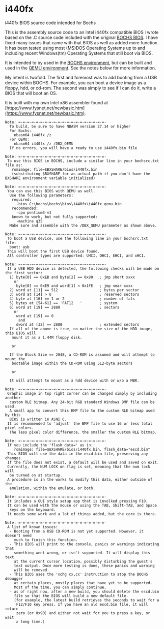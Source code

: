 # i440fx
i440fx BIOS source code intended for Bochs

This is the assembly source code to an Intel i440fx compatible BIOS I wrote based on the .C source code included with the original [BOCHS BIOS](https://github.com/bochs-emu/Bochs/tree/master/bochs/bios). I have fixed many issues that came with that BIOS as well as added more function. It has been tested using most (MS)DOS Operating Systems up to and including recent Windows(tm) Operating Systems that still boot via BIOS.

It is intended to by used in the [BOCHS environment](https://github.com/bochs-emu/Bochs), but can be built and used in the [QEMU environment](https://www.qemu.org/). See the notes below for more information.

My intent is twofold. The first and foremost was to add booting from a USB device within BOCHS. For example, you can boot a device image as a floppy, hdd, or cd-rom. The second was simply to see if I can do it, write a BIOS that will boot an OS.

It is built with my own Intel x86 assembler found at [https://www.fysnet.net/newbasic.htm](https://www.fysnet.net/newbasic.htm).

```
Note: =-=-=-=-=-=-=-=-=-=-=-=-=-=-=-=-=-=-=-=-
  To build, be sure to have NBASM version 27.14 or higher
  For Bochs:
    nbasm64 i440fx /z
  For QEMU:
    nbasm64 i440fx /z /DBX_QEMU
  If no errors, you will have a ready to use i440fx.bin file

Note: =-=-=-=-=-=-=-=-=-=-=-=-=-=-=-=-=-=-=-=-
 To use this BIOS in BOCHS, include a similar line in your bochsrc.txt file as:
   romimage: file=$BXSHARE/bios/i440fx.bin
   (substituting $BXSHARE for an actual path if you don't have the BXSHARE environment variable initialized)

Note: =-=-=-=-=-=-=-=-=-=-=-=-=-=-=-=-=-=-=-=-
 You can use this BIOS with QEMU as well.
  Use the following parameters:
   required:
     -bios C:\bochs\bochs\bios\i440fx\i440fx_qemu.bin
   recommended:
     -cpu pentium3-v1
   known to work, but not fully supported:
     -machine q35
  Make sure and assemble with the /DBX_QEMU parameter as shown above.

Note: =-=-=-=-=-=-=-=-=-=-=-=-=-=-=-=-=-=-=-=-
 To boot a USB device, use the following line in your bochsrc.txt file:
  boot: usb
 This will boot the first USB device found.
 All controller types are supported: UHCI, OHCI, EHCI, and xHCI.

Note: =-=-=-=-=-=-=-=-=-=-=-=-=-=-=-=-=-=-=-=-
 If a USB HDD device is detected, the following checks will be made on the first sector:
  1) byte[0] == 0xEB and byte[2] == 0x90   ; jmp short xxxx
    or
     byte[0] == 0xE9 and word[1] < 0x1FE   ; jmp near xxxx
  2) word at [11] == 512                   ; bytes per sector
  3) word at [14] > 0                      ; reserved sectors
  4) byte at [16] == 1 or 2                ; number of fats
  5) bytes at [54-61] == 'FAT12   '        ; system
  6) word at [19] == 2880                  ; sectors
    or
     word at [19] == 0
      and
     dword at [32] == 2880                 ; extended sectors
  If all of the above is true, no matter the size of the HDD image, this BIOS will
   mount it as a 1.44M floppy disk.

   or

  If the Block Size == 2048, a CD-ROM is assumed and will attempt to mount the
   bootable image within the CD-ROM using 512-byte sectors

   or

  It will attempt to mount as a hdd device with or w/o a MBR.

Note: =-=-=-=-=-=-=-=-=-=-=-=-=-=-=-=-=-=-=-=-
 Graphic image in top right corner can be changed simply by including another
  custom RLE bitmap. Any 24-bit RGB standard Windows BMP file can be used.
  A small app to convert this BMP file to the custom RLE bitmap used by this
  BIOS is written in ASNI C.
 It is recommended to 'adjust' the BMP file to use 16 or less total pixel colors.
  The less pixel color difference, the smaller the custom RLE bitmap.

Note: =-=-=-=-=-=-=-=-=-=-=-=-=-=-=-=-=-=-=-=-
 If you include the 'flash_data=' as in:
    romimage: file=$BXSHARE/bios/i440fx.bin, flash_data="escd.bin"
 This BIOS will use the data in the escd.bin file, preserving any changes.
 If the file does not exist, a default will be used and saved on exit.
 Currently, the NUM LOCK on flag is set, meaning that the num lock will
  be turned on at startup.
 A procedure is in the works to modify this data, either outside of the
  emulation, within the emulate, or both.

Note: =-=-=-=-=-=-=-=-=-=-=-=-=-=-=-=-=-=-=-=-
 It includes a GUI style setup app that is involked pressing F10.
 It can be used with the mouse or using the TAB, Shift-TAB, and Space
  keys on the keyboard.
 It needs some work and a lot of things added, but the core is there.

Note: =-=-=-=-=-=-=-=-=-=-=-=-=-=-=-=-=-=-=-=-
 A list of known issues:
  - Booting from a USB CD-ROM is not yet supported. However, it doesn't need
    much to finish this function.
  - This BIOS will print to the console, panics or warnings indicating that
    something went wrong, or isn't supported. It will display this text
    at the current cursor location, possibly disturbing the guest's
    text output. Once more testing is done, these panics and warning
    will be removed.
  - This BIOS uses the 'xchg cx,cx' instruction to stop the BOCHS debugger
    at certain places, mostly places that have yet to be supported.
    Most of the time, you can simply continue.
  - as of right now, after a new build, you should delete the escd.bin
    file so that the BIOS will build a new default file.
    (for example, the latest build retrieves the seconds to wait for a 
     F12/F10 key press. If you have an old escd.bin file, it will return 
     zero (or 0x90) and either not wait for you to press a key, or wait
     a long time.)
  ```
